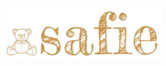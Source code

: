 ![Safie Shop Logo](https://github.com/QuocTrieu1293/host-image/blob/7f4bc56942131e17593df26e5535d42e68352486/safie-logo.png)
